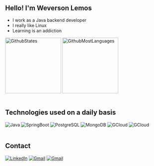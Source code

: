 ## Hello! I'm Weverson Lemos

- I work as a Java backend developer
- I really like Linux
- Learning is an addiction

<div style="display: inline_block">

<img height="180em" alt="GithubStates" src="https://github-readme-stats.vercel.app/api?username=WeversonL&show_icons=true&theme=dark#gh-dark-mode-only" />
<img height="180em" alt="GithubMostLanguages" src="https://github-readme-stats.vercel.app/api/top-langs/?username=WeversonL&layout=compact&theme=dark#gh-dark-mode-only" />

</div></br>

## Technologies used on a daily basis

<div style="display: inline_block">

  <img align="center" alt="Java" src="https://img.shields.io/badge/Java-ED8B00?style=for-the-badge&logo=openjdk&logoColor=  " />
  <img align="center" alt="SpringBoot" src="https://img.shields.io/badge/Spring-6DB33F?style=for-the-badge&logo=spring&logoColor=white" />
  <img align="center" alt="PostgreSQL" src="https://img.shields.io/badge/PostgreSQL-316192?style=for-the-badge&logo=postgresql&logoColor=white" />
  <img align="center" alt="MongoDB" src="https://img.shields.io/badge/MongoDB-4EA94B?style=for-the-badge&logo=mongodb&logoColor=white" />
  <img align="center" alt="GCloud" src="https://img.shields.io/badge/Google_Cloud-4285F4?style=for-the-badge&logo=google-cloud&logoColor=white" />
  <img align="center" alt="GCloud" src="https://img.shields.io/badge/GNU%20Bash-4EAA25?style=for-the-badge&logo=GNU%20Bash&logoColor=white" />

</div><br/>

## Contact

<div style="display: inline_block">

<a href="https://www.linkedin.com/in/weversonlemos/" target="_blank"><img align="center" alt="LinkedIn" src="https://img.shields.io/badge/LinkedIn-0077B5?style=for-the-badge&logo=linkedin&logoColor=white"/></a>
<a href="https://github.com/WeversonL" target="_blank"><img align="center" alt="Gmail" src="https://img.shields.io/badge/GitHub-100000?style=for-the-badge&logo=github&logoColor=white"/></a>
<a href="mailto:weversonlemos10@gmail.com" target="_blank"><img align="center" alt="Gmail" src="https://img.shields.io/badge/Gmail-D14836?style=for-the-badge&logo=gmail&logoColor=white"/></a>

</div>
